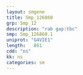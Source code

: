 ```yaml
---
layout: smgene
title: Smp_126860
grp: Smp_12
description: "rab gap:tbc"
smp: Smp_126860.1
uniprot: "G4VIE1"
length:   861
cdd: "ns"
kk: ns
categories: sm
---
```

